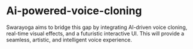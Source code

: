 # Ai-powered-voice-cloning
Swarayoga aims to bridge this gap by integrating AI-driven voice cloning, real-time visual effects, and a futuristic interactive UI. This will provide a seamless, artistic, and intelligent voice experience.
